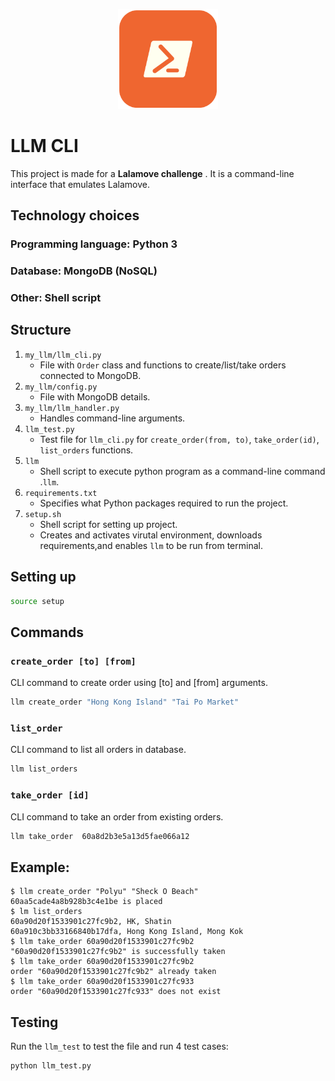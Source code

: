 <p align="center">
    <img src="LLM_CLI.png" alt="Logo" width="160" height="160">
</p>

# LLM CLI

This project is made for a **Lalamove challenge** . It is a command-line interface that emulates Lalamove. 

## Technology choices
### Programming language: Python 3
### Database: MongoDB (NoSQL)
### Other: Shell script

## Structure
1. `my_llm/llm_cli.py`
    - File with `Order` class and functions to create/list/take orders connected to MongoDB. 
2. `my_llm/config.py`
    - File with MongoDB details.
3. `my_llm/llm_handler.py`
    - Handles command-line arguments.
4. `llm_test.py`
    - Test file for `llm_cli.py` for `create_order(from, to)`, `take_order(id)`, `list_orders` functions.
5. `llm`
    - Shell script to execute python program as a command-line command .`llm`.
6. `requirements.txt`
    - Specifies what Python packages required to run the project.
7. `setup.sh` 
    - Shell script for setting up project.
    - Creates and activates virutal environment, downloads requirements,and enables `llm` to be run from terminal.
## Setting up
```bash
source setup
```

## Commands
### `create_order [to] [from]`
CLI command to create order using [to] and [from] arguments.

```bash
llm create_order "Hong Kong Island" "Tai Po Market"
```

### `list_order`
CLI command to list all orders in database.
```bash
llm list_orders
```

### `take_order [id]`
CLI command to take an order from existing orders.
```bash
llm take_order  60a8d2b3e5a13d5fae066a12
```

## Example:
```
$ llm create_order "Polyu" "Sheck O Beach" 
60aa5cade4a8b928b3c4e1be is placed
$ lm list_orders
60a90d20f1533901c27fc9b2, HK, Shatin
60a910c3bb33166840b17dfa, Hong Kong Island, Mong Kok
$ llm take_order 60a90d20f1533901c27fc9b2
"60a90d20f1533901c27fc9b2" is successfully taken
$ llm take_order 60a90d20f1533901c27fc9b2
order "60a90d20f1533901c27fc9b2" already taken
$ llm take_order 60a90d20f1533901c27fc933
order "60a90d20f1533901c27fc933" does not exist
```

## Testing
Run the `llm_test` to test the file and run 4 test cases:
```bash
python llm_test.py
```
